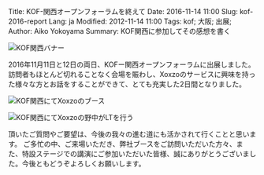 Title: KOF-関西オープンフォーラムを終えて
Date: 2016-11-14 11:00 
Slug: kof-2016-report
Lang: ja
Modified: 2012-11-14 11:00
Tags: kof; 大阪; 出展;
Author: Aiko Yokoyama
Summary: KOF関西に参加してその感想を書く

![KOF関西バナー]({filename}/images/kof.jpg)

2016年11月11日と12日の両日、KOFー関西オープンフォーラムに出展しました。
訪問者もほとんど切れることなく会場を賑わし、Xoxzoのサービスに興味を持った様々な方とお話をすることができて、とても充実した2日間となりました。

![KOF関西にてXoxzoのブース]({filename}/images/kof-booth.jpg)

![KOF関西にてXoxzoの野中がLTを行う]({filename}/images/kof-akira-lt.jpg)

頂いたご質問やご要望は、今後の我々の進む道にも活かされて行くことと思います。
ご多忙の中、ご来場いただき、弊社ブースをご訪問いただいた方々、また、特設ステージでの講演にご参加いただいた皆様、誠にありがとうございました。今後ともどうぞよろしくお願いします。

